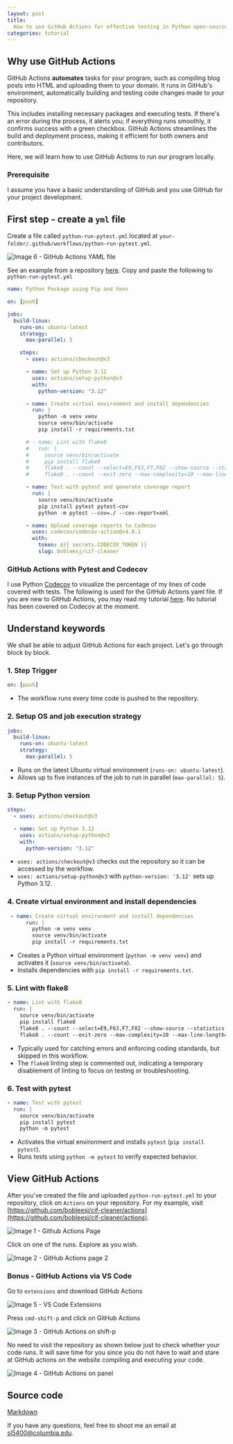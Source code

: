 ```yaml
---
layout: post
title:
  How to use GitHub Actions for effective testing in Python open-source projects
categories: tutorial
---
```


## Why use GitHub Actions

GitHub Actions **automates** tasks for your program, such as compiling blog
posts into HTML and uploading them to your domain. It runs in GitHub's
environment, automatically building and testing code changes made to your
repository.

This includes installing necessary packages and executing tests. If there's an
error during the process, it alerts you; if everything runs smoothly, it
confirms success with a green checkbox. GitHub Actions streamlines the build and
deployment process, making it efficient for both owners and contributors.

Here, we will learn how to use GitHub Actions to run our program locally.

### Prerequisite

I assume you have a basic understanding of GitHub and you use GitHub for your
project development.

## First step - create a `yml` file

Create a file called `python-run-pytest.yml` located at
`your-folder/.github/workflows/python-run-pytest.yml`.

![Image 6 - GitHub Actions YAML file](/files/blog/2024-03-04-github-actions/img/6.png)

See an example from a repository
[here](https://github.com/bobleesj/cif-cleaner/blob/main/.github/workflows/python-run-pytest.yml).
Copy and paste the following to `python-run-pytest.yml`

```yaml
name: Python Package using Pip and Venv

on: [push]

jobs:
  build-linux:
    runs-on: ubuntu-latest
    strategy:
      max-parallel: 5

    steps:
      - uses: actions/checkout@v3

      - name: Set up Python 3.12
        uses: actions/setup-python@v3
        with:
          python-version: "3.12"

      - name: Create virtual environment and install dependencies
        run: |
          python -m venv venv
          source venv/bin/activate
          pip install -r requirements.txt

      # - name: Lint with flake8
      #   run: |
      #     source venv/bin/activate
      #     pip install flake8
      #     flake8 . --count --select=E9,F63,F7,F82 --show-source --statistics
      #     flake8 . --count --exit-zero --max-complexity=10 --max-line-length=127 --statistics

      - name: Test with pytest and generate coverage report
        run: |
          source venv/bin/activate
          pip install pytest pytest-cov
          python -m pytest --cov=./ --cov-report=xml

      - name: Upload coverage reports to Codecov
        uses: codecov/codecov-action@v4.0.1
        with:
          token: ${{ secrets.CODECOV_TOKEN }}
          slug: bobleesj/cif-cleaner
```

### GitHub Actions with Pytest and Codecov

I use Python [Codecov](https://about.codecov.io/) to visualize the percentage of
my lines of code covered with tests. The following is used for the GitHub
Actions yaml file. If you are new to GitHub Actions, you may read my tutorial
[here](https://bobleesj.github.io/tutorial/2024/03/03/github-actions.html). No
tutorial has been covered on Codecov at the moment.

## Understand keywords

We shall be able to adjust GitHub Actions for each project. Let's go through
block by block.

### 1. Step Trigger

```yaml
on: [push]
```

- The workflow runs every time code is pushed to the repository.

### 2. Setup OS and job execution strategy

```yaml
jobs:
  build-linux:
    runs-on: ubuntu-latest
    strategy:
      max-parallel: 5
```

- Runs on the latest Ubuntu virtual environment (`runs-on: ubuntu-latest`).
- Allows up to five instances of the job to run in parallel (`max-parallel: 5`).

### 3. Setup Python version

```yaml
steps:
  - uses: actions/checkout@v3

  - name: Set up Python 3.12
    uses: actions/setup-python@v3
    with:
      python-version: "3.12"
```

- `uses: actions/checkout@v3` checks out the repository so it can be accessed by
  the workflow.
- `uses: actions/setup-python@v3` with `python-version: '3.12'` sets up Python
  3.12.

### 4. Create virtual environment and install dependencies

```yaml
 - name: Create virtual environment and install dependencies
      run: |
        python -m venv venv
        source venv/bin/activate
        pip install -r requirements.txt
```

- Creates a Python virtual environment (`python -m venv venv`) and activates it
  (`source venv/bin/activate`).
- Installs dependencies with `pip install -r requirements.txt`.

### 5. Lint with flake8

```yaml
- name: Lint with flake8
  run: |
    source venv/bin/activate
    pip install flake8
    flake8 . --count --select=E9,F63,F7,F82 --show-source --statistics
    flake8 . --count --exit-zero --max-complexity=10 --max-line-length=127 --statistics
```

- Typically used for catching errors and enforcing coding standards, but skipped
  in this workflow.
- The `flake8` linting step is commented out, indicating a temporary disablement
  of linting to focus on testing or troubleshooting.

### 6. Test with pytest

```yaml
- name: Test with pytest
  run: |
    source venv/bin/activate
    pip install pytest
    python -m pytest
```

- Activates the virtual environment and installs `pytest`
  (`pip install pytest`).
- Runs tests using `python -m pytest` to verify expected behavior.

## View GitHub Actions

After you've created the file and uploaded `python-run-pytest.yml` to your
repository, click on `Actions` on your repository. For my example, visit
[https://github.com/bobleesj/cif-cleaner/actions](https://github.com/bobleesj/cif-cleaner/actions).

![Image 1 - Github Actions Page](/files/blog/2024-03-04-github-actions/img/1.png)

Click on one of the runs. Explore as you wish.

![Image 2 - GitHub Actions page 2](/files/blog/2024-03-04-github-actions/img/2.png)

### Bonus - GitHub Actions via VS Code

Go to `extensions` and download GitHub Actions

![Image 5 - VS Code Extensions](/files/blog/2024-03-04-github-actions/img/5.png)

Press `cmd-shift-p` and click on GitHub Actions

![Image 3 - GitHub Actions on shift-p](/files/blog/2024-03-04-github-actions/img/3.png)

No need to visit the repository as shown below just to check whether your code
runs. It will save time for you since you do not have to wait and stare at
GitHub actions on the website compiling and executing your code.

![Image 4 - GitHub Actions on panel](/files/blog/2024-03-04-github-actions/img/4.png)

## Source code

[Markdown](https://github.com/bobleesj/bobleesj.github.io/blob/main/_posts/2024-03-03-github-actions.md)

If you have any questions, feel free to shoot me an email at
[sl5400@columbia.edu](mailto:sl5400@columbia.edu).

